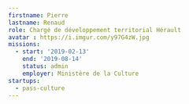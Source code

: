 ```yaml
---
firstname: Pierre
lastname: Renaud
role: Chargé de développement territorial Hérault
avatar : https://i.imgur.com/y97G4zW.jpg
missions:
  - start: '2019-02-13'
    end: '2019-08-14'
    status: admin
    employer: Ministère de la Culture
startups:
  - pass-culture
---
```

